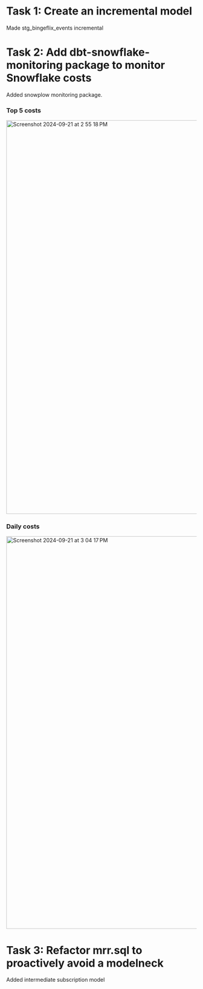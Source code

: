 # Task 1: Create an incremental model
Made stg_bingeflix_events incremental

# Task 2: Add dbt-snowflake-monitoring package to monitor Snowflake costs
Added snowplow monitoring package.

### Top 5 costs
<img width="1042" alt="Screenshot 2024-09-21 at 2 55 18 PM" src="https://github.com/user-attachments/assets/6e30d12f-0f4e-447a-9dc7-d21722d7b949">


### Daily costs
<img width="1039" alt="Screenshot 2024-09-21 at 3 04 17 PM" src="https://github.com/user-attachments/assets/f4d534eb-456d-4c71-8156-c0b80cb27253">


# Task 3: Refactor mrr.sql to proactively avoid a modelneck
Added intermediate subscription model
